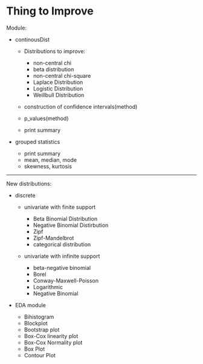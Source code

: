 # Thing to Improve

Module:
- continousDist
    - Distributions to improve:
        - non-central chi
        - beta distribution
        - non-central chi-square
        - Laplace Distribution
        - Logistic Distribution
        - Weillbull Distribution
        
    - construction of confidence intervals(method)
    - p_values(method)
    - print summary


- grouped statistics
    - print summary
    - mean, median, mode
    - skewness, kurtosis
----

New distributions:
- discrete
    - univariate with finite support
        - Beta Binomial Distribution
        - Negative Binomial Distirbution
        - Zipf
        - Zipf-Mandelbrot
        - categorical distribution

    - univariate with infinite support
        - beta-negative binomial
        - Borel
        - Conway-Maxwell-Poisson
        - Logarithmic
        - Negative Binomial

- EDA module
    - Bihistogram
    - Blockplot
    - Bootstrap plot
    - Box-Cox linearity plot
    - Box-Cox Normality plot
    - Box Plot
    - Contour Plot